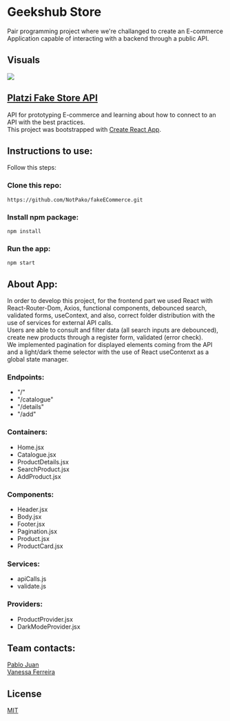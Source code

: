 # Geekshub Store

Pair programming project where we're challanged to create an E-commerce Application capable of interacting with a backend through a public API.

## Visuals
<img src="https://github.com/NotPako/fakeECommerce/main/src/images/Home.jpg"/>

## [Platzi Fake Store API](https://fakeapi.platzi.com/)

API for prototyping E-commerce and learning about how to connect to an API with the best practices.
<br>
This project was bootstrapped with [Create React App](https://github.com/facebook/create-react-app).


## Instructions to use:

Follow this steps:

### Clone this repo:

`https://github.com/NotPako/fakeECommerce.git`

### Install npm package:

`npm install`

### Run the app:

`npm start`

## About App:

In order to develop this project, for the frontend part we used React with React-Router-Dom, Axios, functional components, debounced search, validated forms, useContext, and also, correct folder distribution with the use of services for external API calls.
<br>
Users are able to consult and filter data (all search inputs are debounced), create new products through a register form, validated (error check).
<br>
We implemented pagination for displayed elements coming from the API and a light/dark theme selector with the use of React useContenxt as a global state manager.


### Endpoints:

- "/"
- "/catalogue"
- "/details"
- "/add"


### Containers:

- Home.jsx
- Catalogue.jsx
- ProductDetails.jsx
- SearchProduct.jsx
- AddProduct.jsx


### Components:

- Header.jsx
- Body.jsx
- Footer.jsx
- Pagination.jsx
- Product.jsx
- ProductCard.jsx


### Services:

- apiCalls.js
- validate.js

### Providers:
- ProductProvider.jsx
- DarkModeProvider.jsx


## Team contacts: 
[Pablo Juan](https://www.linkedin.com/in/pabgra/)
<br>
[Vanessa Ferreira](https://www.linkedin.com/in/vanessabio/)


## License
[MIT](https://choosealicense.com/licenses/mit/)
